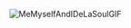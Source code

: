 ![MeMyselfAndIDeLaSoulGIF](https://user-images.githubusercontent.com/95234444/232291994-78f1d15b-9d25-4a2c-bf15-96770149bba7.gif)

